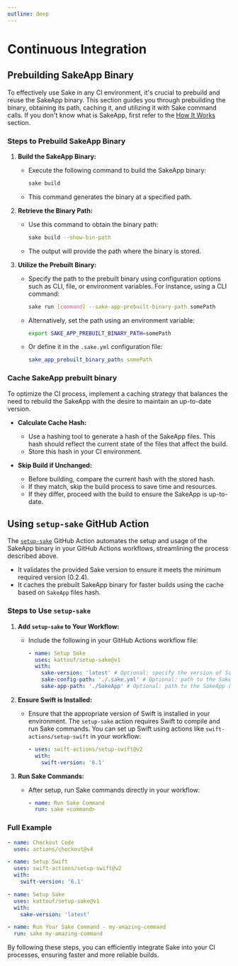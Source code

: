 ```yaml
---
outline: deep
---
```


# Continuous Integration

## Prebuilding SakeApp Binary

To effectively use Sake in any CI environment, it's crucial to prebuild and reuse the SakeApp binary. This section guides you through prebuilding the binary, obtaining its path, caching it, and utilizing it with Sake command calls. If you don't know what is SakeApp, first refer to the [How It Works](/how-it-works.md) section.

### Steps to Prebuild SakeApp Binary

1. **Build the SakeApp Binary:**
   - Execute the following command to build the SakeApp binary:
     ```bash
     sake build
     ```
   - This command generates the binary at a specified path.

2. **Retrieve the Binary Path:**
   - Use this command to obtain the binary path:
     ```bash
     sake build --show-bin-path
     ```
   - The output will provide the path where the binary is stored.

3. **Utilize the Prebuilt Binary:**
   - Specify the path to the prebuilt binary using configuration options such as CLI, file, or environment variables. For instance, using a CLI command:
     ```bash
     sake run [command] --sake-app-prebuilt-binary-path somePath
     ```
   - Alternatively, set the path using an environment variable:
     ```bash
     export SAKE_APP_PREBUILT_BINARY_PATH=somePath
     ```
   - Or define it in the `.sake.yml` configuration file:
     ```yaml
     sake_app_prebuilt_binary_path: somePath
     ```

### Cache SakeApp prebuilt binary

To optimize the CI process, implement a caching strategy that balances the need to rebuild the SakeApp with the desire to maintain an up-to-date version.

- **Calculate Cache Hash:**
  - Use a hashing tool to generate a hash of the SakeApp files. This hash should reflect the current state of the files that affect the build.
  - Store this hash in your CI environment.

- **Skip Build if Unchanged:**
  - Before building, compare the current hash with the stored hash.
  - If they match, skip the build process to save time and resources.
  - If they differ, proceed with the build to ensure the SakeApp is up-to-date.

## Using `setup-sake` GitHub Action

The [`setup-sake`](https://github.com/kattouf/setup-sake) GitHub Action automates the setup and usage of the SakeApp binary in your GitHub Actions workflows, streamlining the process described above.

- It validates the provided Sake version to ensure it meets the minimum required version (0.2.4).
- It caches the prebuilt SakeApp binary for faster builds using the cache based on `SakeApp` files hash.

### Steps to Use `setup-sake`

1. **Add `setup-sake` to Your Workflow:**
   - Include the following in your GitHub Actions workflow file:
     ```yaml
     - name: Setup Sake
       uses: kattouf/setup-sake@v1
       with:
         sake-version: 'latest' # Optional: specify the version of Sake to install
         sake-config-path: './.sake.yml' # Optional: path to the Sake config file
         sake-app-path: './SakeApp' # Optional: path to the SakeApp (Default: './SakeApp')
     ```

2. **Ensure Swift is Installed:**
   - Ensure that the appropriate version of Swift is installed in your environment. The `setup-sake` action requires Swift to compile and run Sake commands. You can set up Swift using actions like `swift-actions/setup-swift` in your workflow:
     ```yaml
     - uses: swift-actions/setup-swift@v2
       with:
         swift-version: '6.1'
     ```

3. **Run Sake Commands:**
   - After setup, run Sake commands directly in your workflow:
     ```yaml
     - name: Run Sake Command
       run: sake <command>
     ```

### Full Example

```yaml
- name: Checkout Code
  uses: actions/checkout@v4

- name: Setup Swift
  uses: swift-actions/setup-swift@v2
  with:
    swift-version: '6.1'

- name: Setup Sake
  uses: kattouf/setup-sake@v1
  with:
    sake-version: 'latest'

- name: Run Your Sake Command - my-amazing-command
  run: sake my-amazing-command
```

By following these steps, you can efficiently integrate Sake into your CI processes, ensuring faster and more reliable builds.